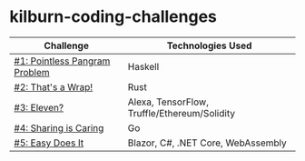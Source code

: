 # kilburn-coding-challenges

Challenge | Technologies Used
--- | ---
[#1: Pointless Pangram Problem](challenge-1-pointless-pangram-problem) | Haskell
[#2: That's a Wrap!](challenge-2-thats-a-wrap) | Rust
[#3: Eleven?](challenge-3-eleven) | Alexa, TensorFlow, Truffle/Ethereum/Solidity
[#4: Sharing is Caring](challenge-4-sharing-is-caring) | Go
[#5: Easy Does It](challenge-5-easy-does-it) | Blazor, C#, .NET Core, WebAssembly
